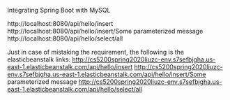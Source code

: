 Integrating Spring Boot with MySQL

http://localhost:8080/api/hello/insert
http://localhost:8080/api/hello/insert/Some parameterized message
http://localhost:8080/api/hello/select/all

Just in case of mistaking the requirement, the following is the elasticbeanstalk links:
http://cs5200spring2020liuzc-env.s7sefbjgha.us-east-1.elasticbeanstalk.com/api/hello/insert
http://cs5200spring2020liuzc-env.s7sefbjgha.us-east-1.elasticbeanstalk.com/api/hello/insert/Some parameterized message
http://cs5200spring2020liuzc-env.s7sefbjgha.us-east-1.elasticbeanstalk.com/api/hello/select/all
